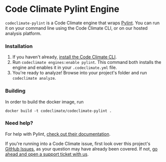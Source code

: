 # Code Climate Pylint Engine

`codeclimate-pylint` is a Code Climate engine that wraps [Pylint](http://www.pylint.org/). You can run it on your command line using the Code Climate CLI, or on our hosted analysis platform.

### Installation

1. If you haven't already, [install the Code Climate CLI](https://github.com/codeclimate/codeclimate).
2. Run `codeclimate engines:enable pylint`. This command both installs the engine and enables it in your `.codeclimate.yml` file.
3. You're ready to analyze! Browse into your project's folder and run `codeclimate analyze`.

### Building

In order to build the docker image, run

```console
docker build -t codeclimate/codeclimate-pylint .
```

### Need help?

For help with Pylint, [check out their documentation](http://docs.pylint.org/).

If you're running into a Code Climate issue, first look over this project's [GitHub Issues](https://github.com/mikebryant/codeclimate-pylint/issues), as your question may have already been covered. If not, [go ahead and open a support ticket with us](https://codeclimate.com/help).
